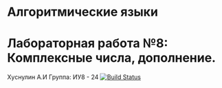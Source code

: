 # Алгоритмические языки
# Лабораторная работа №8: Комплексные числа, дополнение.
Хуснулин А.И Группа: ИУ8 - 24
[![Build Status](https://travis-ci.org/AndrewKhusnulin/Lab7-2.svg?branch=master)](https://travis-ci.org/AndrewKhusnulin/Lab7-2)

